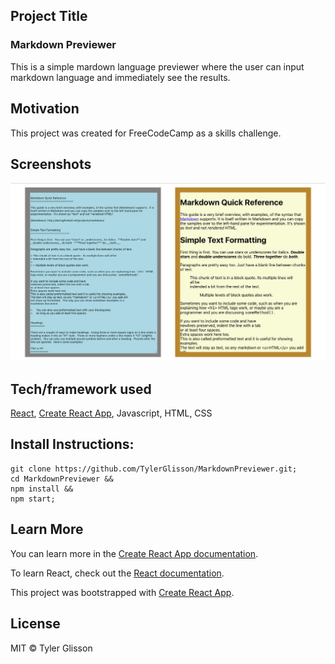 ## Project Title
### Markdown Previewer
This is a simple mardown language previewer where the user can input markdown language and immediately see the results.

## Motivation
This project was created for FreeCodeCamp as a skills challenge. 

## Screenshots
![Screenshot of markdown previewer app](https://raw.githubusercontent.com/TylerGlisson/MarkdownPreviewer/master/src/screenshot.png)

## Tech/framework used
[React](https://github.com/facebook/react), [Create React App](https://github.com/facebook/create-react-app), Javascript, HTML, CSS

## Install Instructions:
```
git clone https://github.com/TylerGlisson/MarkdownPreviewer.git;
cd MarkdownPreviewer &&
npm install &&
npm start;
```

## Learn More

You can learn more in the [Create React App documentation](https://facebook.github.io/create-react-app/docs/getting-started).

To learn React, check out the [React documentation](https://reactjs.org/).

This project was bootstrapped with [Create React App](https://github.com/facebook/create-react-app).

## License
MIT © Tyler Glisson
